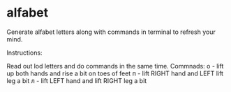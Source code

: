 # alfabet
Generate alfabet letters along with commands in terminal to refresh your mind.

Instructions:

Read out lod letters and do commands in the same time.
Commnads:
  о - lift up both hands and rise a bit on toes of feet
  п - lift RIGHT hand and LEFT lift leg a bit
  л - lift LEFT hand and lift RIGHT leg a bit
